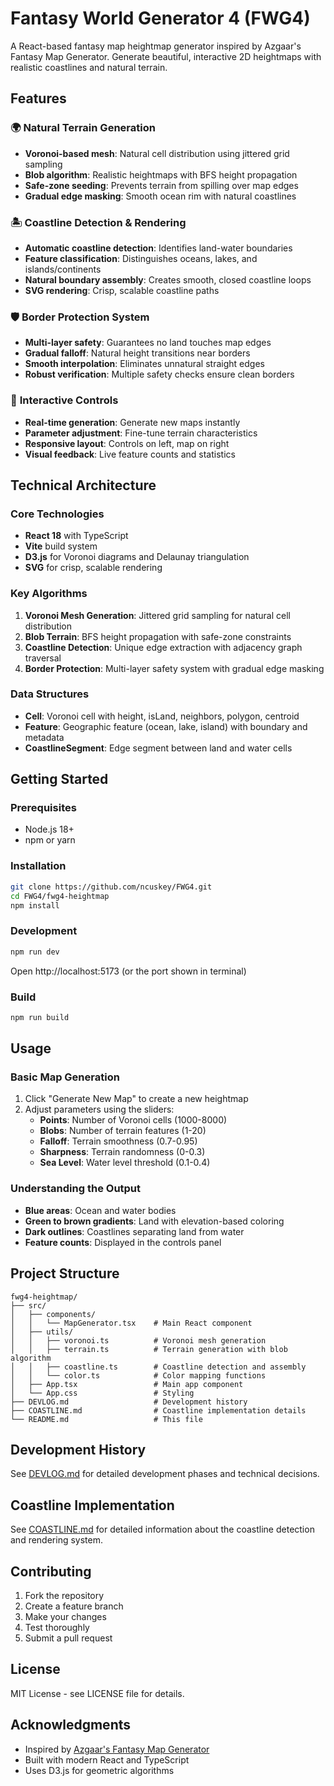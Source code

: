 # Fantasy World Generator 4 (FWG4)

A React-based fantasy map heightmap generator inspired by Azgaar's Fantasy Map Generator. Generate beautiful, interactive 2D heightmaps with realistic coastlines and natural terrain.

## Features

### 🌍 **Natural Terrain Generation**
- **Voronoi-based mesh**: Natural cell distribution using jittered grid sampling
- **Blob algorithm**: Realistic heightmaps with BFS height propagation
- **Safe-zone seeding**: Prevents terrain from spilling over map edges
- **Gradual edge masking**: Smooth ocean rim with natural coastlines

### 🏝️ **Coastline Detection & Rendering**
- **Automatic coastline detection**: Identifies land-water boundaries
- **Feature classification**: Distinguishes oceans, lakes, and islands/continents
- **Natural boundary assembly**: Creates smooth, closed coastline loops
- **SVG rendering**: Crisp, scalable coastline paths

### 🛡️ **Border Protection System**
- **Multi-layer safety**: Guarantees no land touches map edges
- **Gradual falloff**: Natural height transitions near borders
- **Smooth interpolation**: Eliminates unnatural straight edges
- **Robust verification**: Multiple safety checks ensure clean borders

### 🎨 **Interactive Controls**
- **Real-time generation**: Generate new maps instantly
- **Parameter adjustment**: Fine-tune terrain characteristics
- **Responsive layout**: Controls on left, map on right
- **Visual feedback**: Live feature counts and statistics

## Technical Architecture

### Core Technologies
- **React 18** with TypeScript
- **Vite** build system
- **D3.js** for Voronoi diagrams and Delaunay triangulation
- **SVG** for crisp, scalable rendering

### Key Algorithms
1. **Voronoi Mesh Generation**: Jittered grid sampling for natural cell distribution
2. **Blob Terrain**: BFS height propagation with safe-zone constraints
3. **Coastline Detection**: Unique edge extraction with adjacency graph traversal
4. **Border Protection**: Multi-layer safety system with gradual edge masking

### Data Structures
- **Cell**: Voronoi cell with height, isLand, neighbors, polygon, centroid
- **Feature**: Geographic feature (ocean, lake, island) with boundary and metadata
- **CoastlineSegment**: Edge segment between land and water cells

## Getting Started

### Prerequisites
- Node.js 18+ 
- npm or yarn

### Installation
```bash
git clone https://github.com/ncuskey/FWG4.git
cd FWG4/fwg4-heightmap
npm install
```

### Development
```bash
npm run dev
```
Open http://localhost:5173 (or the port shown in terminal)

### Build
```bash
npm run build
```

## Usage

### Basic Map Generation
1. Click "Generate New Map" to create a new heightmap
2. Adjust parameters using the sliders:
   - **Points**: Number of Voronoi cells (1000-8000)
   - **Blobs**: Number of terrain features (1-20)
   - **Falloff**: Terrain smoothness (0.7-0.95)
   - **Sharpness**: Terrain randomness (0-0.3)
   - **Sea Level**: Water level threshold (0.1-0.4)

### Understanding the Output
- **Blue areas**: Ocean and water bodies
- **Green to brown gradients**: Land with elevation-based coloring
- **Dark outlines**: Coastlines separating land from water
- **Feature counts**: Displayed in the controls panel

## Project Structure

```
fwg4-heightmap/
├── src/
│   ├── components/
│   │   └── MapGenerator.tsx    # Main React component
│   ├── utils/
│   │   ├── voronoi.ts          # Voronoi mesh generation
│   │   ├── terrain.ts          # Terrain generation with blob algorithm
│   │   ├── coastline.ts        # Coastline detection and assembly
│   │   └── color.ts            # Color mapping functions
│   ├── App.tsx                 # Main app component
│   └── App.css                 # Styling
├── DEVLOG.md                   # Development history
├── COASTLINE.md                # Coastline implementation details
└── README.md                   # This file
```

## Development History

See [DEVLOG.md](DEVLOG.md) for detailed development phases and technical decisions.

## Coastline Implementation

See [COASTLINE.md](COASTLINE.md) for detailed information about the coastline detection and rendering system.

## Contributing

1. Fork the repository
2. Create a feature branch
3. Make your changes
4. Test thoroughly
5. Submit a pull request

## License

MIT License - see LICENSE file for details.

## Acknowledgments

- Inspired by [Azgaar's Fantasy Map Generator](https://azgaar.github.io/Fantasy-Map-Generator/)
- Built with modern React and TypeScript
- Uses D3.js for geometric algorithms
